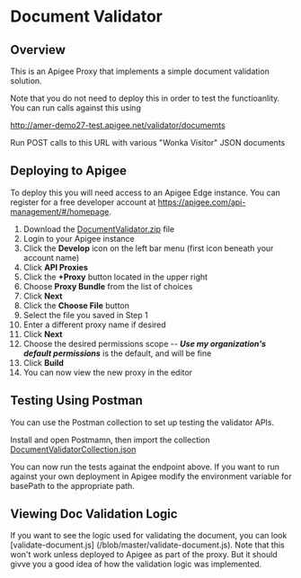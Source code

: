 # Document Validator

## Overview

This is an Apigee Proxy that implements a simple document validation solution.

Note that you do not need to deploy this in order to test the functioanlity. You can run calls against this using

http://amer-demo27-test.apigee.net/validator/documemts

Run POST calls to this URL with various "Wonka Visitor" JSON documents

## Deploying to Apigee

To deploy this you will need access to an Apigee Edge instance. You can register for a free developer account
at https://apigee.com/api-management/#/homepage.

1. Download the [DocumentValidator.zip](/blob/master/documentvalidator_rev1_2018_12_14.zip) file
2. Login to your Apigee instance
3. Click the **Develop** icon on the left bar menu (first icon beneath your account name)
4. Click **API Proxies**
5. Click the **+Proxy** button located in the upper right
6. Choose **Proxy Bundle** from the list of choices
7. Click **Next**
8. Click the **Choose File** button
9. Select the file you saved in Step 1
10. Enter a different proxy name if desired
11. Click **Next**
12. Choose the desired permissions scope -- ***Use my organization's default permissions*** is the default, and will be fine
13. Click **Build**
14. You can now view the new proxy in the editor

## Testing Using Postman

You can use the Postman collection to set up testing the validator APIs. 

Install and open Postmamn, then import the collection [DocumentValidatorCollection.json](/blob/master/DocumentValidator.json)

You can now run the tests againat the endpoint above. If you want to run against your own deployment in Apigee modify the environment variable for basePath to the appropriate path.

## Viewing Doc Validation Logic

If you want to see the logic used for validating the document, you can look [validate-document.js] (/blob/master/validate-document.js). Note that this won't work unless deployed to Apigee as part of the proxy. But it should givve you a good idea of how the validation logic was implemented.
